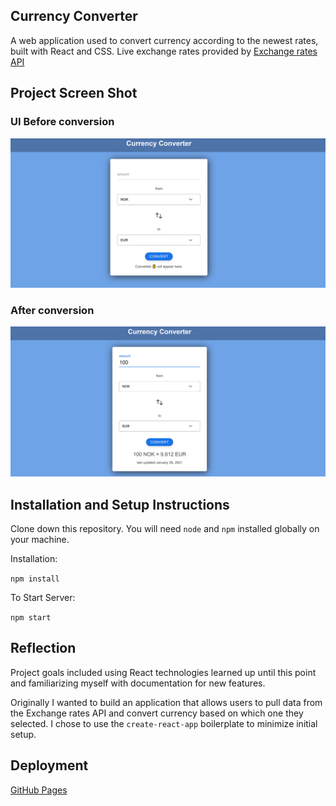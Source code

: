 ## Currency Converter

A web application used to convert currency according to the newest rates, built with React and CSS. Live exchange rates provided by <a href="https://exchangerate.host/#/" target="_blank">Exchange rates API</a>

## Project Screen Shot

### UI Before conversion

<img src="src/assets/currency-converter-default-marinazzz.PNG" alt="Screenshoot currency-converter-default-marinazzz"/>

### After conversion

<img src="src/assets/currency-converter-converted-marinazzz.PNG" alt="Screenshoot currency-converter-convertedmarinazzz"/>

## Installation and Setup Instructions

Clone down this repository. You will need `node` and `npm` installed globally on your machine.

Installation:

`npm install`

To Start Server:

`npm start`

## Reflection

Project goals included using React technologies learned up until this point and familiarizing myself with documentation for new features.

Originally I wanted to build an application that allows users to pull data from the Exchange rates API and convert currency based on which one they selected. I chose to use the `create-react-app` boilerplate to minimize initial setup.

## Deployment

[GitHub Pages](https://marinazzz.github.io/currency-converter/)
